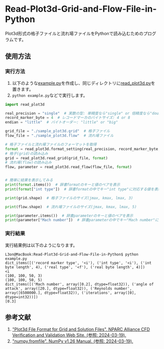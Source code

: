 # Read-Plot3d-Grid-and-Flow-File-in-Python
Plot3d形式の格子ファイルと流れ場ファイルをPythonで読み込むためのプログラムです。

## 使用方法
### 実行方法
1. 以下のような[example.py][example.py-url]を作成し、同じディレクトリに[read_plot3d.py][read_plot3d.py-url]を置きます。
2. `python example.py`などで実行します。
```Python
import read_plot3d

real_precision = "single"  # 実数の型: 単精度なら"single" or 倍精度なら"double"
record_marker_byte = 4  # レコードマーカのバイトサイズ: 4 or 8
endian = "little"  # バイトオーダー: "little" or "big"

grid_file = "./sample_plot3d.grid"  # 格子ファイル
flow_file = "./sample_plot3d.flow"  # 流れ場ファイル

# 格子ファイルと流れ場ファイルのフォーマットを取得
format = read_plot3d.format_setting(real_precision, record_marker_byte, endian)
# 格子(grid)の読み込み
grid = read_plot3d.read_grid(grid_file, format)
# 流れ場(flow)の読み込み
flow, parameter = read_plot3d.read_flow(flow_file, format)


# 簡単に結果を表示してみる
print(format.items())  # 辞書formatのキーと値のペアを表示
print(format["int type"])  # 辞書formatの中でキー"int type"に対応する値を表示

print(grid.shape)  # 格子ファイルのサイズ(jmax, kmax, lmax, 3)

print(flow.shape)  # 流れ場ファイルのサイズ(jmax, kmax, lmax, 5)

print(parameter.items())  # 辞書parameterのキーと値のペアを表示
print(parameter["Mach number"])  # 辞書parameterの中でキー"Mach number"に対応する値を表示
```
### 実行結果
実行結果例は以下のようになります。
```Console
L3on@MacBook:Read-Plot3d-Grid-and-Flow-File-in-Python$ python example.py 
dict_items([('record marker type', '<i'), ('int type', '<i'), ('int byte length', 4), ('real type', '<f'), ('real byte length', 4)])
<i
(100, 100, 50, 3)
(100, 100, 50, 5)
dict_items([('Mach number', array([0.2], dtype=float32)), ('angle of attack', array([20.], dtype=float32)), ('Reynolds number', array([6500000.], dtype=float32)), ('iterations', array([0], dtype=int32))])
[0.3]
```

## 参考文献
1. ["Plot3d File Format for Grid and Solution Files". NPARC Alliance CFD Verification and Validation Web Site. (参照: 2024-03-19).][plot3d-NASA-url]
2. ["numpy.fromfile". NumPy v1.26 Manual. (参照: 2024-03-19).][NumPy-np.fromfile-url]

<!-- 使用したリンク -->
[Plot3d-NASA-url]: https://www.grc.nasa.gov/www/wind/valid/plot3d.html
[NumPy-np.fromfile-url]: https://numpy.org/doc/stable/reference/generated/numpy.fromfile.html
[example.py-url]: https://github.com/L3onSW/Read-Plot3d-Grid-and-Flow-File-in-Python/blob/master/example.py
[read_plot3d.py-url]: https://github.com/L3onSW/Read-Plot3d-Grid-and-Flow-File-in-Python/blob/master/read_plot3d.py
